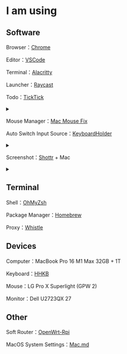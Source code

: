 # I am using

## Software

Browser：[Chrome](Chrome/Chrome.md)

Editor：[VSCode](https://code.visualstudio.com/)

Terminal：[Alacritty](https://github.com/alacritty/alacritty)

Launcher：[Raycast](https://raycast.com)

Todo：[TickTick](https://ticktick.com/)

<details>
<summary></summary>

- hidden shortcuts：`ctrl + t`

</details>

Mouse Manager：[Mac Mouse Fix](https://github.com/noah-nuebling/mac-mouse-fix)

Auto Switch Input Source：[KeyboardHolder](https://github.com/leaves615/KeyboardHolder)

<details>
<summary></summary>

- Wechat: Shuangpin - Simplified

- Other: ABC

</details>

Screenshot：[Shottr](https://shottr.cc/) + Mac

<details>
<summary></summary>

- Shottr

  - Area screenshot `option + a`

  - Active window screenshot `option + s`

- Mac

  - Screenshot and recording options `option + d`

</details>

## Terminal

Shell：[OhMyZsh](https://ohmyz.sh/)

Package Manager：[Homebrew](https://brew.sh/)

Proxy：[Whistle](https://github.com/avwo/whistle)

## Devices

Computer：MacBook Pro 16 M1 Max 32GB + 1T

Keyboard：[HHKB](hhkb)

Mouse：LG Pro X Superlight (GPW 2)

Monitor：Dell U2723QX 27

## Other

Soft Router：[OpenWrt-Rpi](https://github.com/SuLingGG/OpenWrt-Rpi)

MacOS System Settings：[Mac.md](Mac.md)
